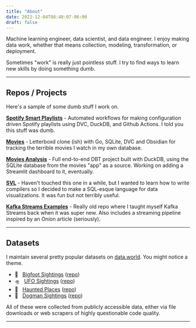 ```yaml
---
title: "About"
date: 2022-12-04T08:40:07-06:00
draft: false
---
```


Machine learning engineer, data scientist, and data engineer. I enjoy making data work, whether that means collection, modeling, transformation, or deployment.

Sometimes "work" is really just pointless stuff.
I try to find ways to learn new skills by doing something dumb.

---
## Repos / Projects

Here's a sample of some dumb stuff I work on.

[**Spotify Smart Playlists**](https://github.com/timothyrenner/spotify-smart-playlists) - Automated workflows for making configuration driven Spotify playlists using DVC, DuckDB, and Github Actions. I told you this stuff was dumb.

[**Movies**](https://github.com/timothyrenner/movies-app) - Letterboxd clone (ish) with Go, SQLite, DVC and Obsidian for tracking the terrible movies I watch in my own database.

[**Movies Analysis**](https://github.com/timothyrenner/movies-analysis) - Full end-to-end DBT project built with DuckDB, using the SQLite database from the movies "app" as a source. Working on adding a Streamlit dashboard to it, eventually.

[**SVL**](https://github.com/timothyrenner/svl) - Haven't touched this one in a while, but I wanted to learn how to write compilers so I decided to make a SQL-esque language for data visualizations. It was fun but not terribly useful.

[**Kafka Streams Examples**](https://github.com/timothyrenner/kafka-streams-ex) - Really old repo where I taught myself Kafka Streams back when it was super new. Also includes a streaming pipeline inspired by an Onion article (seriously).

---
## Datasets
I maintain several pretty popular datasets on [data.world](https://data.world/timothyrenner).
You might notice a theme.


* 👣 &nbsp; [Bigfoot Sightings](https://data.world/timothyrenner/bfro-sightings-data) ([repo](https://github.com/timothyrenner/bfro_sightings_data))
* 🛸 &nbsp; [UFO Sightings](https://data.world/timothyrenner/ufo-sightings) ([repo](https://github.com/timothyrenner/nuforc_sightings_data))
* 👻 &nbsp; [Haunted Places](https://data.world/timothyrenner/haunted-places) ([repo](https://github.com/timothyrenner/shadowlands-haunted-places))
* 🐺 &nbsp; [Dogman Sightings](https://data.world/timothyrenner/dogman-sightings) ([repo](https://github.com/timothyrenner/nadp-sightings-data))

All of these were collected from publicly accessible data, either via file downloads or web scrapers of highly questionable code quality.

---